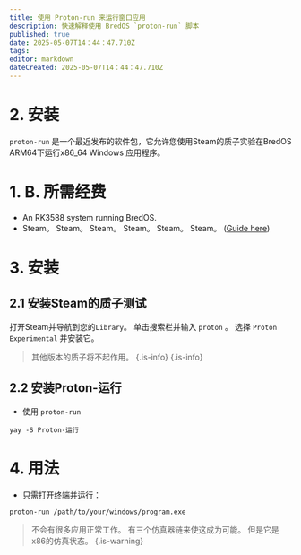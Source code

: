 ```yaml
---
title: 使用 Proton-run 来运行窗口应用
description: 快速解释使用 BredOS `proton-run` 脚本
published: true
date: 2025-05-07T14：44：47.710Z
tags:
editor: markdown
dateCreated: 2025-05-07T14：44：47.710Z
---
```


# 2. 安装

`proton-run` 是一个最近发布的软件包，它允许您使用Steam的质子实验在BredOS ARM64下运行x86_64 Windows 应用程序。

# 1. B. 所需经费

- An RK3588 system running BredOS.
- Steam。 Steam。 Steam。 Steam。 Steam。 Steam。 ([Guide here](/how-to/how-to-install-steam))

# 3. 安装

## 2.1 安装Steam的质子测试

打开Steam并导航到您的`Library`。 单击搜索栏并输入 `proton` 。 选择 `Proton Experimental` 并安装它。

> 其他版本的质子将不起作用。
> {.is-info}
> {.is-info}

## 2.2 安装Proton-运行

- 使用 `proton-run`

```
yay -S Proton-运行
```

# 4. 用法

- 只需打开终端并运行：

```
proton-run /path/to/your/windows/program.exe
```

> 不会有很多应用正常工作。 有三个仿真器链来使这成为可能。
> 但是它是x86的仿真状态。
> {.is-warning}
